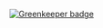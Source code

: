 
[![Greenkeeper badge](https://badges.greenkeeper.io/roadmanict/nodejs-base.svg)](https://greenkeeper.io/)

